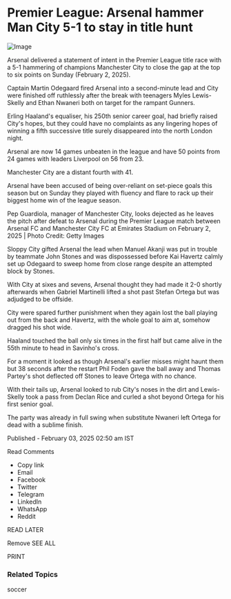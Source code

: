 # Premier League: Arsenal hammer Man City 5-1 to stay in title hunt

![Image](https://th-i.thgim.com/public/incoming/5j6wby/article69173902.ece/alternates/LANDSCAPE_1200/2025-02-02T184710Z_250558838_UP1EL221DNMVA_RTRMADP_3_SOCCER-ENGLAND-ARS-MCI-REPORT.JPG)

Arsenal delivered a statement of intent in the Premier League title race with
a 5-1 hammering of champions Manchester City to close the gap at the top to
six points on Sunday (February 2, 2025).

Captain Martin Odegaard fired Arsenal into a second-minute lead and City were
finished off ruthlessly after the break with teenagers Myles Lewis-Skelly and
Ethan Nwaneri both on target for the rampant Gunners.

Erling Haaland's equaliser, his 250th senior career goal, had briefly raised
City's hopes, but they could have no complaints as any lingering hopes of
winning a fifth successive title surely disappeared into the north London
night.

Arsenal are now 14 games unbeaten in the league and have 50 points from 24
games with leaders Liverpool on 56 from 23.

Manchester City are a distant fourth with 41.

Arsenal have been accused of being over-reliant on set-piece goals this season
but on Sunday they played with fluency and flare to rack up their biggest home
win of the league season.

Pep Guardiola, manager of Manchester City, looks dejected as he leaves the pitch after defeat to Arsenal during the Premier League match between Arsenal FC and Manchester City FC at Emirates Stadium on February 2, 2025 | Photo Credit: Getty Images 

Sloppy City gifted Arsenal the lead when Manuel Akanji was put in trouble by
teammate John Stones and was dispossessed before Kai Havertz calmly set up
Odegaard to sweep home from close range despite an attempted block by Stones.

With City at sixes and sevens, Arsenal thought they had made it 2-0 shortly
afterwards when Gabriel Martinelli lifted a shot past Stefan Ortega but was
adjudged to be offside.

City were spared further punishment when they again lost the ball playing out
from the back and Havertz, with the whole goal to aim at, somehow dragged his
shot wide.

Haaland touched the ball only six times in the first half but came alive in
the 55th minute to head in Savinho's cross.

For a moment it looked as though Arsenal's earlier misses might haunt them but
38 seconds after the restart Phil Foden gave the ball away and Thomas Partey's
shot deflected off Stones to leave Ortega with no chance.

With their tails up, Arsenal looked to rub City's noses in the dirt and Lewis-
Skelly took a pass from Declan Rice and curled a shot beyond Ortega for his
first senior goal.

The party was already in full swing when substitute Nwaneri left Ortega for
dead with a sublime finish.

Published \- February 03, 2025 02:50 am IST

Read Comments

  * Copy link 
  * Email 
  * Facebook 
  * Twitter 
  * Telegram 
  * LinkedIn 
  * WhatsApp 
  * Reddit 

READ LATER

Remove  SEE ALL

PRINT

###  Related Topics

soccer

